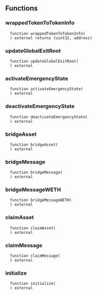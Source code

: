 


## Functions
### wrappedTokenToTokenInfo
```solidity
  function wrappedTokenToTokenInfo(
  ) external returns (uint32, address)
```




### updateGlobalExitRoot
```solidity
  function updateGlobalExitRoot(
  ) external
```




### activateEmergencyState
```solidity
  function activateEmergencyState(
  ) external
```




### deactivateEmergencyState
```solidity
  function deactivateEmergencyState(
  ) external
```




### bridgeAsset
```solidity
  function bridgeAsset(
  ) external
```




### bridgeMessage
```solidity
  function bridgeMessage(
  ) external
```




### bridgeMessageWETH
```solidity
  function bridgeMessageWETH(
  ) external
```




### claimAsset
```solidity
  function claimAsset(
  ) external
```




### claimMessage
```solidity
  function claimMessage(
  ) external
```




### initialize
```solidity
  function initialize(
  ) external
```




